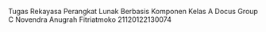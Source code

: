 Tugas Rekayasa Perangkat Lunak Berbasis Komponen
Kelas A
Docus Group C
Novendra Anugrah Fitriatmoko
21120122130074

